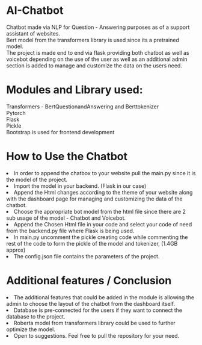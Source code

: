 # AI-Chatbot
Chatbot made via NLP  for Question - Answering purposes as of a support assistant of websites. <br>
Bert model from the transformers library is used since its a pretrained model. <br>
The project is made end to end via flask providing both chatbot as well as voicebot depending on the use of the user as well as an additional admin section is added to manage and customize the data on the users need.

# Modules and Library used: 
Transformers - BertQuestionandAnswering and Berttokenizer <br>
Pytorch <br>
Flask <br>
Pickle <br>
Bootstrap is used for frontend development

# How to Use the Chatbot
<li> In order to append the chatbox to your website pull the main.py since it is the model of the project. <br>
<li> Import the model in your backend. (Flask in our case) <br>
<li> Append the Html changes according to the theme of your website along with the dashboard page for managing and customizing the data of the chatbot.<br>
<li> Choose the appropriate bot model from the html file since there are 2 sub usage of the model - Chatbot and Voicebot. <br>
<li> Append the Chosen Html file in your code and select your code of need from the backend.py file where Flask is being used.
<li> In main.py uncomment the pickle creating code while commenting the rest of the code to form the pickle of the model and tokenizer, (1.4GB approx)
<li> The config.json file contains the parameters of the project.
  
# Additional features / Conclusion
<li> The additional features that could be added in the module is allowing the admin to choose the layout of the chatbot from the dashboard itself. 
<li> Database is pre-connected for the users if they want to connect the database to the project.
<li> Roberta model from transformers library could be used to further optimize the model.
<li> Open to suggestions. Feel free to pull the repository for your need.

  
 
 


